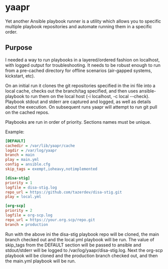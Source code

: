 # yaapr
Yet another Ansible playbook runner is a utility which allows you to specific multiple playbook repositories and automate running them in a specific order.

## Purpose

I needed a way to run playbooks in a layered/ordered fashion on localhost, with logged output for troubleshooting. It needs to be robust enough to run from a pre-cached directory for offline scenarios (air-gapped systems, kickstart, etc).

On an initial run it clones the git repositories specified in the ini file into a local cache, checks out the branch/tag specified, and then uses ansible-playbook to run them on the local host (-i localhost, -c local --check). Playbook stdout and stderr are captured and logged, as well as details about the execution. On subsequent runs yaapr will attempt to run git pull on the cached repos.

Playbooks are run in order of priority. Sections names must be unique.

Example:

```ini
[DEFAULT]
cachedir = /var/lib/yaapr/cache
logdir = /var/log/yaapr
branch = main
play = main.yml
config = ansible.cfg
skip_tags = exempt,ioheavy,notimplemented

[disa-stig]
priority = 1
logfile = disa-stig.log
repo_url = https://github.com/tazerdev/disa-stig.git
play = local.yml

[org-scp]
priority = 2
logfile = org-scp.log
repo_url = https://your.org.scp/repo.git
branch = production
```

Run with the above ini the disa-stig playbook repo will be cloned, the main branch checked out and the local.yml playbook will be run. The value of skip_tags from the DEFAULT section will be passed to ansible and stdout/stderr will be logged to /var/log/yaapr/disa-stig.log. Next the org-scp playbook will be cloned and the production branch checked out, and then the main.yml playbook will be run.
